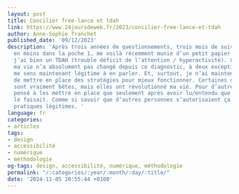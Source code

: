 ```yaml
---
layout: post
title: Concilier free-lance et tdah
link: https://www.24joursdeweb.fr/2023/concilier-free-lance-et-tdah
author: Anne-Sophie Tranchet
published_date: '09/12/2023'
description: 'Après trois années de questionnements, trois mois de suivi et 300 €
  en moins dans la poche 1, me voilà récemment munie d’un petit papier attestant que
  j’ai bien un TDAH (trouble déficit de l’attention / hyperactivité). Concrètement,
  ma vie n’a absolument pas changé depuis ce diagnostic, à deux exceptions près. Je
  me sens maintenant légitime à en parler. Et, surtout, je n’ai maintenant plus honte
  de mettre en place des stratégies pour mieux fonctionner. Certaines de ces stratégies
  sont vraiment bêtes, mais elles ont révolutionné ma vie. Pour d’autres, je n’ai
  pensé à les mettre en place que seulement après avoir lu/entendu que quelqu’un d’autre
  le faisait. Comme si savoir que d’autres personnes s’autorisaient ça rendait ces
  pratiques légitimes. '
language: fr
categories:
- articles
tags:
- design
- accessibilité
- numérique
- méthodologie
og-tags: design, accessibilité, numérique, méthodologie
permalink: "/:categories/:year/:month/:day/:title/"
date: '2024-11-05 20:55:44 +0100'
---
```

